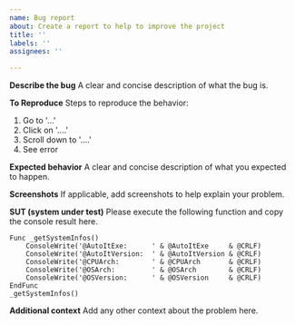 ```yaml
---
name: Bug report
about: Create a report to help to improve the project
title: ''
labels: ''
assignees: ''

---
```


**Describe the bug**
A clear and concise description of what the bug is.

**To Reproduce**
Steps to reproduce the behavior:
1. Go to '...'
2. Click on '....'
3. Scroll down to '....'
4. See error

**Expected behavior**
A clear and concise description of what you expected to happen.

**Screenshots**
If applicable, add screenshots to help explain your problem.

**SUT (system under test)**
Please execute the following function and copy the console result here.

``` au3
Func _getSystemInfos()
    ConsoleWrite('@AutoItExe:      ' & @AutoItExe     & @CRLF)
    ConsoleWrite('@AutoItVersion:  ' & @AutoItVersion & @CRLF)
    ConsoleWrite('@CPUArch:        ' & @CPUArch       & @CRLF)
    ConsoleWrite('@OSArch:         ' & @OSArch        & @CRLF)
    ConsoleWrite('@OSVersion:      ' & @OSVersion     & @CRLF)
EndFunc
_getSystemInfos()
```

**Additional context**
Add any other context about the problem here.
